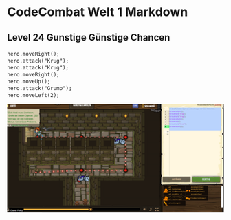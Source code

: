 # CodeCombat Welt 1 Markdown
## Level 24 Gunstige Günstige Chancen
```
hero.moveRight();
hero.attack("Krug");
hero.attack("Krug");
hero.moveRight();
hero.moveUp();
hero.attack("Grump");
hero.moveLeft(2);
```
![Alt text](image-27.png)